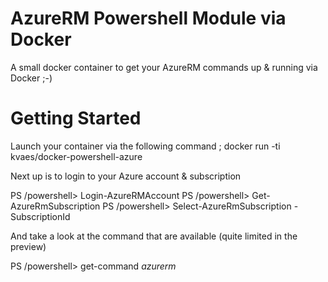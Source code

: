 AzureRM Powershell Module via Docker
====================================
A small docker container to get your AzureRM commands up & running via Docker ;-)

Getting Started
===============

Launch your container via the following command ;
docker run -ti kvaes/docker-powershell-azure

Next up is to login to your Azure account & subscription

PS /powershell> Login-AzureRMAccount
PS /powershell> Get-AzureRmSubscription
PS /powershell> Select-AzureRmSubscription -SubscriptionId <your-subscription-id>

And take a look at the command that are available (quite limited in the preview)

PS /powershell> get-command *azurerm*